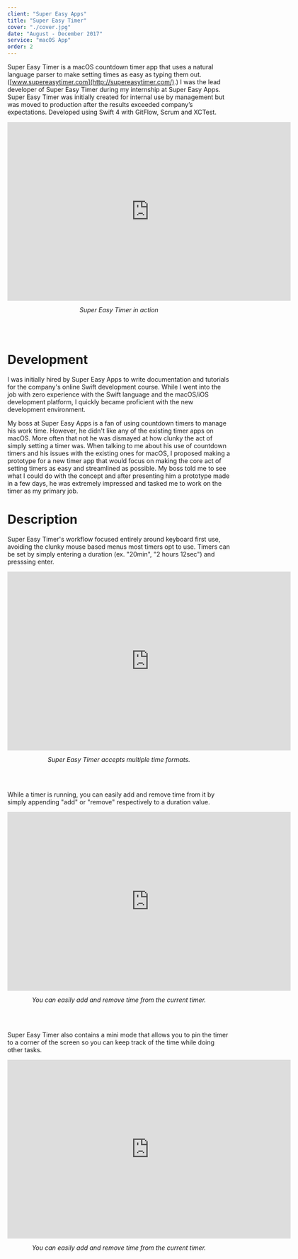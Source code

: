 ```yaml
---
client: "Super Easy Apps"
title: "Super Easy Timer"
cover: "./cover.jpg"
date: "August - December 2017"
service: "macOS App"
order: 2
---
```

Super Easy Timer is a macOS countdown timer app that uses a natural language parser to make
setting times as easy as typing them out. ([www.supereasytimer.com](http://supereasytimer.com/).)
I was the lead developer of Super Easy Timer during my internship at Super Easy Apps. Super Easy Timer was initially created for internal use by management but was moved to production after the results exceeded company’s expectations. Developed using Swift 4 with GitFlow, Scrum and XCTest.

<iframe src='https://gfycat.com/ifr/sourfamiliararrowana' title="Super Easy Timer in action" frameborder='0' scrolling='no' allowfullscreen width='640' height='404'></iframe>

<div style="width: 100%; text-align: center; padding-bottom: 48px; padding-top:12px;">
    <em>
        Super Easy Timer in action
    </em>
</div>

# Development
I was initially hired by Super Easy Apps to write documentation and tutorials for the company's
online Swift development course. While I went into the job with zero experience with
the Swift language and the macOS/iOS development platform, I quickly became proficient with the
new development environment.

My boss at Super Easy Apps is a fan of using countdown timers to manage his work time.
However, he didn't like any of the existing timer apps on macOS.
More often that not he was dismayed at how clunky the act of simply setting a timer was.
When talking to me about his use of countdown timers and his issues with the existing ones for macOS, I proposed making a prototype for a new timer app that would focus on making the core act of setting timers as easy and streamlined as possible. My boss told me to see what I could do with the concept and after presenting him
a prototype made in a few days, he was extremely impressed and tasked me to work on the timer as my primary job.

# Description
Super Easy Timer's workflow focused entirely around keyboard first use, avoiding the clunky mouse based menus most timers
opt to use. Timers can be set by simply entering a duration (ex. "20min", "2 hours 12sec") and presssing enter.

<iframe src='https://gfycat.com/ifr/impoliteshadowyaustrianpinscher' title="Super Easy Timer accepts multiple time formats." frameborder='0' scrolling='no' allowfullscreen width='640' height='404'></iframe>

<div style="width: 100%; text-align: center; padding-bottom: 48px; padding-top:12px;">
    <em>
        Super Easy Timer accepts multiple time formats.
    </em>
</div>

While a timer is running, you can easily add and remove time from it by simply appending "add" or "remove" respectively to a
duration value.

<iframe src='https://gfycat.com/ifr/aggressiveperkybluet' title="You can easily add and remove time from the current timer." frameborder='0' scrolling='no' allowfullscreen width='640' height='404'></iframe>

<div style="width: 100%; text-align: center; padding-bottom: 48px; padding-top:12px;">
    <em>
        You can easily add and remove time from the current timer.
    </em>
</div>

Super Easy Timer also contains a mini mode that allows you to pin the timer to a corner of the screen so you can keep track of
the time while doing other tasks.

<iframe src='https://gfycat.com/ifr/inborngrimcockatoo' title="Mini mode lets you keep track of the time while doing other tasks" frameborder='0' scrolling='no' allowfullscreen width='640' height='404'></iframe>

<div style="width: 100%; text-align: center; padding-bottom: 48px; padding-top:12px;">
    <em>
        You can easily add and remove time from the current timer.
    </em>
</div>
